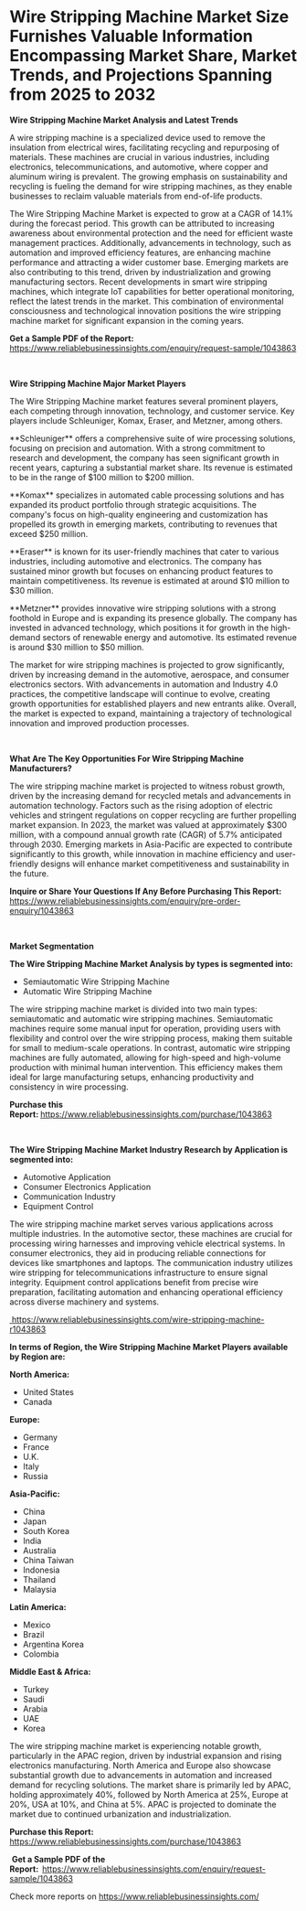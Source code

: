 <p><h1>Wire Stripping Machine Market Size Furnishes Valuable Information Encompassing Market Share, Market Trends, and Projections Spanning from 2025 to 2032</h1></p><p><strong>Wire Stripping Machine Market Analysis and Latest Trends</strong></p>
<p><p>A wire stripping machine is a specialized device used to remove the insulation from electrical wires, facilitating recycling and repurposing of materials. These machines are crucial in various industries, including electronics, telecommunications, and automotive, where copper and aluminum wiring is prevalent. The growing emphasis on sustainability and recycling is fueling the demand for wire stripping machines, as they enable businesses to reclaim valuable materials from end-of-life products.</p><p>The Wire Stripping Machine Market is expected to grow at a CAGR of 14.1% during the forecast period. This growth can be attributed to increasing awareness about environmental protection and the need for efficient waste management practices. Additionally, advancements in technology, such as automation and improved efficiency features, are enhancing machine performance and attracting a wider customer base. Emerging markets are also contributing to this trend, driven by industrialization and growing manufacturing sectors. Recent developments in smart wire stripping machines, which integrate IoT capabilities for better operational monitoring, reflect the latest trends in the market. This combination of environmental consciousness and technological innovation positions the wire stripping machine market for significant expansion in the coming years.</p></p>
<p><strong>Get a Sample PDF of the Report:&nbsp;</strong> <a href="https://www.reliablebusinessinsights.com/enquiry/request-sample/1043863?utm_campaign=2397&utm_medium=2&utm_source=Github&utm_content=ia&utm_term=16022025&utm_id=wire-stripping-machine">https://www.reliablebusinessinsights.com/enquiry/request-sample/1043863</a></p>
<p>&nbsp;</p>
<p><strong>Wire Stripping Machine Major Market Players</strong></p>
<p><p>The Wire Stripping Machine market features several prominent players, each competing through innovation, technology, and customer service. Key players include Schleuniger, Komax, Eraser, and Metzner, among others.</p><p>**Schleuniger** offers a comprehensive suite of wire processing solutions, focusing on precision and automation. With a strong commitment to research and development, the company has seen significant growth in recent years, capturing a substantial market share. Its revenue is estimated to be in the range of $100 million to $200 million.</p><p>**Komax** specializes in automated cable processing solutions and has expanded its product portfolio through strategic acquisitions. The company's focus on high-quality engineering and customization has propelled its growth in emerging markets, contributing to revenues that exceed $250 million.</p><p>**Eraser** is known for its user-friendly machines that cater to various industries, including automotive and electronics. The company has sustained minor growth but focuses on enhancing product features to maintain competitiveness. Its revenue is estimated at around $10 million to $30 million.</p><p>**Metzner** provides innovative wire stripping solutions with a strong foothold in Europe and is expanding its presence globally. The company has invested in advanced technology, which positions it for growth in the high-demand sectors of renewable energy and automotive. Its estimated revenue is around $30 million to $50 million.</p><p>The market for wire stripping machines is projected to grow significantly, driven by increasing demand in the automotive, aerospace, and consumer electronics sectors. With advancements in automation and Industry 4.0 practices, the competitive landscape will continue to evolve, creating growth opportunities for established players and new entrants alike. Overall, the market is expected to expand, maintaining a trajectory of technological innovation and improved production processes.</p></p>
<p>&nbsp;</p>
<p><strong>What Are The Key Opportunities For Wire Stripping Machine Manufacturers?</strong></p>
<p><p>The wire stripping machine market is projected to witness robust growth, driven by the increasing demand for recycled metals and advancements in automation technology. Factors such as the rising adoption of electric vehicles and stringent regulations on copper recycling are further propelling market expansion. In 2023, the market was valued at approximately $300 million, with a compound annual growth rate (CAGR) of 5.7% anticipated through 2030. Emerging markets in Asia-Pacific are expected to contribute significantly to this growth, while innovation in machine efficiency and user-friendly designs will enhance market competitiveness and sustainability in the future.</p></p>
<p><strong>Inquire or Share Your Questions If Any Before Purchasing This Report:</strong> <a href="https://www.reliablebusinessinsights.com/enquiry/pre-order-enquiry/1043863?utm_campaign=2397&utm_medium=2&utm_source=Github&utm_content=ia&utm_term=16022025&utm_id=wire-stripping-machine">https://www.reliablebusinessinsights.com/enquiry/pre-order-enquiry/1043863</a></p>
<p>&nbsp;</p>
<p><strong>Market Segmentation</strong></p>
<p><strong>The Wire Stripping Machine Market Analysis by types is segmented into:</strong></p>
<p><ul><li>Semiautomatic Wire Stripping Machine</li><li>Automatic Wire Stripping Machine</li></ul></p>
<p><p>The wire stripping machine market is divided into two main types: semiautomatic and automatic wire stripping machines. Semiautomatic machines require some manual input for operation, providing users with flexibility and control over the wire stripping process, making them suitable for small to medium-scale operations. In contrast, automatic wire stripping machines are fully automated, allowing for high-speed and high-volume production with minimal human intervention. This efficiency makes them ideal for large manufacturing setups, enhancing productivity and consistency in wire processing.</p></p>
<p><strong>Purchase this Report:&nbsp;</strong><a href="https://www.reliablebusinessinsights.com/purchase/1043863?utm_campaign=2397&utm_medium=2&utm_source=Github&utm_content=ia&utm_term=16022025&utm_id=wire-stripping-machine">https://www.reliablebusinessinsights.com/purchase/1043863</a></p>
<p>&nbsp;</p>
<p><strong>The Wire Stripping Machine Market Industry Research by Application is segmented into:</strong></p>
<p><ul><li>Automotive Application</li><li>Consumer Electronics Application</li><li>Communication Industry</li><li>Equipment Control</li></ul></p>
<p><p>The wire stripping machine market serves various applications across multiple industries. In the automotive sector, these machines are crucial for processing wiring harnesses and improving vehicle electrical systems. In consumer electronics, they aid in producing reliable connections for devices like smartphones and laptops. The communication industry utilizes wire stripping for telecommunications infrastructure to ensure signal integrity. Equipment control applications benefit from precise wire preparation, facilitating automation and enhancing operational efficiency across diverse machinery and systems.</p></p>
<p><a href="https://www.reliablebusinessinsights.com/wire-stripping-machine-r1043863?utm_campaign=2397&utm_medium=2&utm_source=Github&utm_content=ia&utm_term=16022025&utm_id=wire-stripping-machine">&nbsp;https://www.reliablebusinessinsights.com/wire-stripping-machine-r1043863</a></p>
<p><strong>In terms of Region, the Wire Stripping Machine Market Players available by Region are:</strong></p>
<p>
    <p> <strong> North America: </strong>
        <ul>
            <li>United States</li>
            <li>Canada</li>
        </ul>
        </p> 
    <p> <strong> Europe: </strong>
        <ul>
            <li>Germany</li>
            <li>France</li>
            <li>U.K.</li>
            <li>Italy</li>
            <li>Russia</li>
        </ul>
        </p> 
    <p> <strong> Asia-Pacific: </strong>
        <ul>
            <li>China</li>
            <li>Japan</li>
            <li>South Korea</li>
            <li>India</li>
            <li>Australia</li>
            <li>China Taiwan</li>
            <li>Indonesia</li>
            <li>Thailand</li>
            <li>Malaysia</li>
        </ul>
        </p> 
    <p> <strong> Latin America: </strong>
        <ul>
            <li>Mexico</li>
            <li>Brazil</li>
            <li>Argentina Korea</li>
            <li>Colombia</li>
        </ul>
        </p> 
    <p> <strong> Middle East & Africa: </strong>
        <ul>
            <li>Turkey</li>
            <li>Saudi</li>
            <li>Arabia</li>
            <li>UAE</li>
            <li>Korea</li>
        </ul>
    </p>
    </p>
<p><p>The wire stripping machine market is experiencing notable growth, particularly in the APAC region, driven by industrial expansion and rising electronics manufacturing. North America and Europe also showcase substantial growth due to advancements in automation and increased demand for recycling solutions. The market share is primarily led by APAC, holding approximately 40%, followed by North America at 25%, Europe at 20%, USA at 10%, and China at 5%. APAC is projected to dominate the market due to continued urbanization and industrialization.</p></p>
<p><strong>Purchase this Report: </strong><a href="https://www.reliablebusinessinsights.com/purchase/1043863?utm_campaign=2397&utm_medium=2&utm_source=Github&utm_content=ia&utm_term=16022025&utm_id=wire-stripping-machine">https://www.reliablebusinessinsights.com/purchase/1043863</a></p>
<p>&nbsp;<strong>Get a Sample PDF of the Report:&nbsp;&nbsp;</strong><a href="https://www.reliablebusinessinsights.com/enquiry/request-sample/1043863?utm_campaign=2397&utm_medium=2&utm_source=Github&utm_content=ia&utm_term=16022025&utm_id=wire-stripping-machine">https://www.reliablebusinessinsights.com/enquiry/request-sample/1043863</a></p>
<p><strong></strong></p>
<p>Check more reports on <a href="https://www.reliablebusinessinsights.com/?utm_campaign=2397&utm_medium=2&utm_source=Github&utm_content=ia&utm_term=16022025&utm_id=wire-stripping-machine">https://www.reliablebusinessinsights.com/</a></p>
